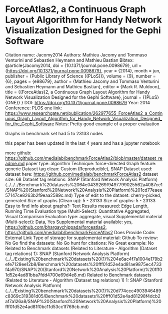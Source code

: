 # ForceAtlas2, a Continuous Graph Layout Algorithm for Handy Network Visualization Designed for the Gephi Software

Citation name: Jacomy2014
Authors: Mathieu Jacomy and Tommaso Venturini and Sebastien Heymann and Mathieu Bastian
Bibtex: @article{Jacomy2014,
doi = {10.1371/journal.pone.0098679},
url = {https://doi.org/10.1371/journal.pone.0098679},
year = {2014},
month = jun,
publisher = {Public Library of Science ({PLoS})},
volume = {9},
number = {6},
pages = {e98679},
author = {Mathieu Jacomy and Tommaso Venturini and Sebastien Heymann and Mathieu Bastian},
editor = {Mark R. Muldoon},
title = {{ForceAtlas}2, a Continuous Graph Layout Algorithm for Handy Network Visualization Designed for the Gephi Software},
journal = {{PLoS} {ONE}}
}
DOI: https://doi.org/10.1371/journal.pone.0098679
Year: 2014
Conference: PLOS one
link: https://www.researchgate.net/publication/262977655_ForceAtlas2_a_Continuous_Graph_Layout_Algorithm_for_Handy_Network_Visualization_Designed_for_the_Gephi_Software
Notes: Pretty good example of a proper evaluation

Graphs in benchmark set had 5 to 23133 nodes

this paper has been updated in the last 4 years and has a jupyter notebook

more github: https://github.com/medialab/benchmarkForceAtlas2/blob/master/dataset_readme.md
paper type: algorithm
Technique: force-directed
Graph feature: generic
Dataset tag clean: Custom (Reproducible), SNAP
Dataset used: dataset here: https://github.com/medialab/benchmarkForceAtlas2
dataset size: 68
Dataset tag relations: SNAP (Stanford Network Analysis Platform) (../../../Benchmark%20datasets%2064e0439269f9497799025562a4087ce1/SNAP%20(Stanford%20Network%20Analysis%20Platform)%201cd77eaee57147ce8263b2f9eaa2589c.md)
Type of edit to the dataset: cherry-picked, generated
Size of graphs (Clean up): 5 - 23133
Size of graphs: 5 - 23133
Easy to find info about graphs?: Text
Results measured: Edge Length, Running Time
Evaluation type (Multi-Select): Quantitative Aggregated, Visual Comparison
Evaluation type: aggregate, visual
Supplemental material (Multi-select): Data, Yes
Supplemental material available: yes, https://github.com/bhargavchippada/forceatlas2, https://github.com/medialab/benchmarkForceAtlas2
Does Provide Code: External Link
Type of storage for supplemental material: Github
To review: No
Go find the datasets: No
Go hunt for citations: No
Great example: No
Related to Benchmark datasets (Related to Literature - Algorithm (Dataset tag relations) 1): SNAP (Stanford Network Analysis Platform) (../../Existing%20benchmark%20datasets%20(1)%204e6ac4f7a1004e179b2efe7128ee12b8/Benchmark%20datasets%20fff01d52e4ad81ae9875ec4733f4a970/SNAP%20(Stanford%20Network%20Analysis%20Platform)%20fff01d52e4ad81bba7fdd4700e69d4e8.md)
Related to Benchmark datasets (Related to Literature - Algorithm (Dataset tag relations) 1) 1: SNAP (Stanford Network Analysis Platform) (../../Existing%20benchmark%20datasets%20(1)%20d774ccc4903946489c8369c319381d05/Benchmark%20datasets%20fff01d52e4ad81298f4dcb2af7a126a8/SNAP%20(Stanford%20Network%20Analysis%20Platform)%20fff01d52e4ad81f0bc11d53cc1f769cb.md)